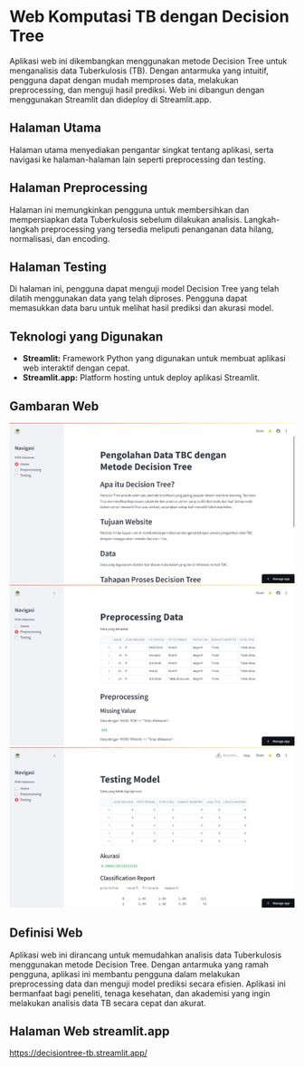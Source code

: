 # Web Komputasi TB dengan Decision Tree

Aplikasi web ini dikembangkan menggunakan metode Decision Tree untuk menganalisis data Tuberkulosis (TB). Dengan antarmuka yang intuitif, pengguna dapat dengan mudah memproses data, melakukan preprocessing, dan menguji hasil prediksi. Web ini dibangun dengan menggunakan Streamlit dan dideploy di Streamlit.app.

## Halaman Utama

Halaman utama menyediakan pengantar singkat tentang aplikasi, serta navigasi ke halaman-halaman lain seperti preprocessing dan testing.

## Halaman Preprocessing

Halaman ini memungkinkan pengguna untuk membersihkan dan mempersiapkan data Tuberkulosis sebelum dilakukan analisis. Langkah-langkah preprocessing yang tersedia meliputi penanganan data hilang, normalisasi, dan encoding.

## Halaman Testing

Di halaman ini, pengguna dapat menguji model Decision Tree yang telah dilatih menggunakan data yang telah diproses. Pengguna dapat memasukkan data baru untuk melihat hasil prediksi dan akurasi model.

## Teknologi yang Digunakan

- **Streamlit:** Framework Python yang digunakan untuk membuat aplikasi web interaktif dengan cepat.
- **Streamlit.app:** Platform hosting untuk deploy aplikasi Streamlit.

## Gambaran Web

![Gambaran Halaman Utama](images/home.png)
![Gambaran Halaman Preprocessing](images/preprocessing.png)
![Gambaran Halaman Testing](images/testing.png)

## Definisi Web

Aplikasi web ini dirancang untuk memudahkan analisis data Tuberkulosis menggunakan metode Decision Tree. Dengan antarmuka yang ramah pengguna, aplikasi ini membantu pengguna dalam melakukan preprocessing data dan menguji model prediksi secara efisien. Aplikasi ini bermanfaat bagi peneliti, tenaga kesehatan, dan akademisi yang ingin melakukan analisis data TB secara cepat dan akurat.

## Halaman Web streamlit.app
https://decisiontree-tb.streamlit.app/
